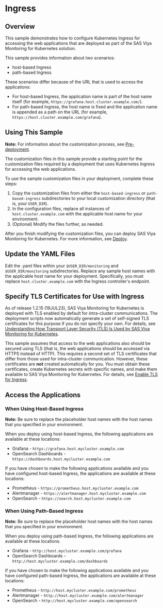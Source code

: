 # Ingress

## Overview

This sample demonstrates how to configure Kubernetes Ingress for accessing the 
web applications that are deployed as part of the SAS Viya Monitoring for Kubernetes solution.

This sample provides information about two scenarios:

* host-based Ingress
* path-based Ingress

These scenarios differ because of the URL that is used to access the applications:

* For host-based Ingress, the application name is part of the host name itself (for example, `https://grafana.host.cluster.example.com/`).
* For path-based Ingress, the host name is fixed and the application name is appended as a path on the URL (for example, `https://host.cluster.example.com/grafana`).

## Using This Sample

**Note:** For information about the customization process, see 
[Pre-deployment](https://documentation.sas.com/?cdcId=obsrvcdc&cdcVersion=default&docsetId=obsrvdply&docsetTarget=n1ajbblsxpcgl5n11t13wgtd4d7c.htm).

The customization files in this sample provide a starting point for the
customization files required by a deployment that uses Kubernetes Ingress
for accessing the web applications.

To use the sample customization files in your 
deployment, complete these steps:

1. Copy the customization files from either the `host-based-ingress`
or `path-based-ingress` subdirectories to your local customization directory 
(that is, your `USER_DIR`).
2. In the configuration files, replace all instances of 
   `host.cluster.example.com` with the applicable host name for your 
   environment.
3. (Optional) Modify the files further, as needed.

After you finish modifying the customization files, you can deploy
SAS Viya Monitoring for Kubernetes.  For more information, see
[Deploy](https://documentation.sas.com/?cdcId=obsrvcdc&cdcVersion=default&docsetId=obsrvdply&docsetTarget=n1rhzwx0mcnnnun17q11v85bspyk.htm).

## Update the YAML Files

Edit the .yaml files within your `$USER_DIR/monitoring` and `$USER_DIR/monitoring`
subdirectories. Replace any sample host names with the applicable host name 
for your deployment. Specifically, you must replace `host.cluster.example.com` with 
the Ingress controller's endpoint.

## Specify TLS Certificates for Use with Ingress

As of release 1.2.15 (19JUL23), SAS Viya Monitoring for Kubernetes is deployed with TLS enabled by default for
intra-cluster communications. The deployment scripts now automatically generate a set of
self-signed TLS certificates for this purpose if you do not specify your own. For details, see [Understanding How Transport Layer Security (TLS) Is Used by SAS Viya Monitoring for Kubernetes](https://documentation.sas.com/?cdcId=obsrvcdc&cdcVersion=default&docsetId=obsrvdply&docsetTarget=p0ssqw32dy9a44n1rokwojskla19.htm).

This sample assumes that access to the web applications also should be secured using
TLS (that is, the web applications should be accessed via HTTPS instead of HTTP). This requires a second set of TLS 
certificates that differ from those used for intra-cluster communication.  However, these certificates are **not** 
created automatically for you.  You must obtain these certificates, create Kubernetes secrets with specific
names, and make them available to SAS Viya Monitoring for Kubernetes.
For details, see [Enable TLS for Ingress](https://documentation.sas.com/?cdcId=obsrvcdc&cdcVersion=default&docsetId=obsrvdply&docsetTarget=p0ssqw32dy9a44n1rokwojskla19.htm#p1itsqky7ypohbn1txujf7jmqajb).

## Access the Applications

### When Using Host-Based Ingress

**Note:** Be sure to replace the placeholder host names with the host names that you specified in your environment.

When you deploy using host-based Ingress, the following applications are available at these locations:

* Grafana - `https://grafana.host.mycluster.example.com`
* OpenSearch Dashboards - `https://dashboards.host.mycluster.example.com`

If you have chosen to make the following applications available and you have configured host-based
Ingress, the applications are available at these locations:

* Prometheus - `https://prometheus.host.mycluster.example.com`
* Alertmanager - `https://alertmanager.host.mycluster.example.com`
* OpenSearch - `https://search.host.mycluster.example.com`

### When Using Path-Based Ingress

**Note:** Be sure to replace the placeholder host names with the host names that you specified in your environment.

When you deploy using path-based Ingress, the following applications are available at these locations. 

* Grafana - `http://host.mycluster.example.com/grafana`
* OpenSearch Dashboards - `http://host.mycluster.example.com/dashboards`

If you have chosen to make the following applications available and you have configured path-based Ingress, the applications are available at these locations:

* Prometheus - `http://host.mycluster.example.com/prometheus`
* Alertmanager - `http://host.mycluster.example.com/alertmanager`
* OpenSearch - `http://host.mycluster.example.com/opensearch`